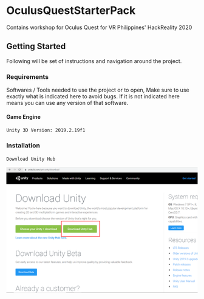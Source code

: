 # OculusQuestStarterPack
Contains workshop for Oculus Quest for VR Philippines' HackReality 2020

## Getting Started
Following will be set of instructions and navigation around the project.


### Requirements
Softwares / Tools needed to use the project or to open, Make sure to use exactly what is indicated here to avoid bugs. If it is not indicated here means you can use any version of that software.


#### Game Engine
```
Unity 3D Version: 2019.2.19f1
```


### Installation

```
Download Unity Hub
```
![Where to download](https://github.com/chamx2/OculusQuestStarterPack/blob/master/Instructions/UnityHubDownload.png)
